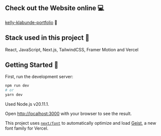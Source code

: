 ## Check out the Website online :computer:

[kelly-klabunde-portfolio](https://kelly-klabunde-portfolio.vercel.app/) :cherries:

## Stack used in this project :wrench:

React, JavaScript, Next.js, TailwindCSS, Framer Motion and Vercel

## Getting Started :rocket:

First, run the development server:

```bash
npm run dev
# or
yarn dev
```

Used Node.js v20.11.1.

Open [http://localhost:3000](http://localhost:3000) with your browser to see the result.

This project uses [`next/font`](https://nextjs.org/docs/app/building-your-application/optimizing/fonts) to automatically optimize and load [Geist](https://vercel.com/font), a new font family for Vercel.